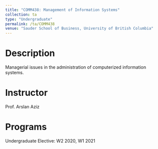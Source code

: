 ```yaml
---
title: "COMM438: Management of Information Systems"
collection: ta
type: "Undergraduate"
permalink: /ta/COMM438
venue: "Sauder School of Business, University of British Columbia"
---
```


Description
======
Managerial issues in the administration of computerized information systems.

Instructor
======
Prof. Arslan Aziz

Programs
======
Undergraduate Elective: W2 2020, W1 2021

